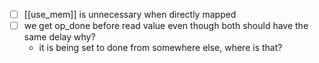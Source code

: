 - [ ] [[use_mem]] is unnecessary when directly mapped
- [ ] we get op_done before read value even though both should have the same delay why?
	- it is being set to done from somewhere else, where is that?